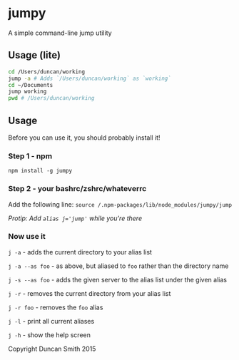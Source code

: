 # jumpy

A simple command-line jump utility

## Usage (lite)

```sh
cd /Users/duncan/working
jump -a # Adds `/Users/duncan/working` as `working`
cd ~/Documents
jump working
pwd # /Users/duncan/working
```

## Usage


Before you can use it, you should probably install it!

### Step 1 - npm
`npm install -g jumpy`

### Step 2 - your bashrc/zshrc/whateverrc
Add the following line: `source /.npm-packages/lib/node_modules/jumpy/jump`

*Protip: Add `alias j='jump'` while you're there*

### Now use it

`j -a` - adds the current directory to your alias list

`j -a --as foo` - as above, but aliased to `foo` rather than the directory name

`j -s --as foo` - adds the given server to the alias list under the given alias

`j -r` - removes the current directory from your alias list

`j -r foo` - removes the `foo` alias

`j -l` - print all current aliases

`j -h` - show the help screen


Copyright Duncan Smith 2015
